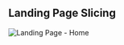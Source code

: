 ## Landing Page Slicing
![Landing Page - Home](https://github.com/user-attachments/assets/981d850a-59f6-4356-aec8-a1022a0ff6cf)
